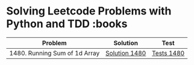 # Solving Leetcode Problems with Python and TDD :books

| Problem                       | Solution                                     | Test                               |
| ----------------------------- | -------------------------------------------- | ---------------------------------- |
| 1480. Running Sum of 1d Array | [Solution 1480](./problems/solution_1480.py) | [Tests 1480](./tests/test_1480.py) |
